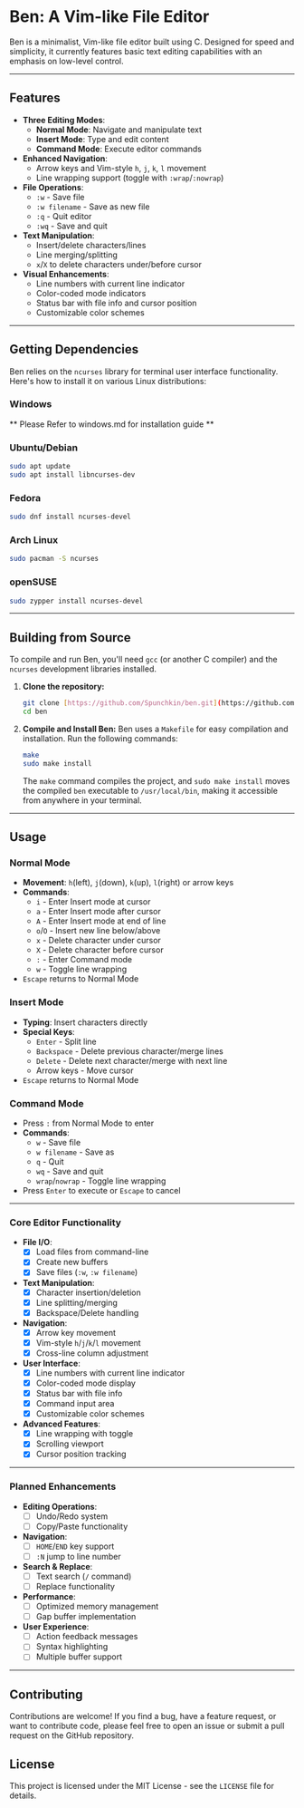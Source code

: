 
# Ben: A Vim-like File Editor

Ben is a minimalist, Vim-like file editor built using C. Designed for speed and simplicity, it currently features basic text editing capabilities with an emphasis on low-level control.

---


## Features

* **Three Editing Modes**:
    * **Normal Mode**: Navigate and manipulate text
    * **Insert Mode**: Type and edit content
    * **Command Mode**: Execute editor commands
* **Enhanced Navigation**:
    * Arrow keys and Vim-style `h`, `j`, `k`, `l` movement
    * Line wrapping support (toggle with `:wrap`/`:nowrap`)
* **File Operations**:
    * `:w` - Save file
    * `:w filename` - Save as new file
    * `:q` - Quit editor
    * `:wq` - Save and quit
* **Text Manipulation**:
    * Insert/delete characters/lines
    * Line merging/splitting
    * `x`/`X` to delete characters under/before cursor
* **Visual Enhancements**:
    * Line numbers with current line indicator
    * Color-coded mode indicators
    * Status bar with file info and cursor position
    * Customizable color schemes

---

## Getting Dependencies

Ben relies on the `ncurses` library for terminal user interface functionality. Here's how to install it on various Linux distributions:

### Windows
 ** Please Refer to windows.md for installation guide **

### Ubuntu/Debian

```bash
sudo apt update
sudo apt install libncurses-dev
```

### Fedora

```bash
sudo dnf install ncurses-devel
```

### Arch Linux

```bash
sudo pacman -S ncurses
```

### openSUSE

```bash
sudo zypper install ncurses-devel
```

---

## Building from Source

To compile and run Ben, you'll need `gcc` (or another C compiler) and the `ncurses` development libraries installed.

1.  **Clone the repository:**
    ```bash
    git clone [https://github.com/Spunchkin/ben.git](https://github.com/Spunchkin/ben.git)
    cd ben
    ```

2.  **Compile and Install Ben:**
    Ben uses a `Makefile` for easy compilation and installation. Run the following commands:
    ```bash
    make
    sudo make install
    ```
    The `make` command compiles the project, and `sudo make install` moves the compiled `ben` executable to `/usr/local/bin`, making it accessible from anywhere in your terminal.

---

## Usage

### Normal Mode
* **Movement**: `h`(left), `j`(down), `k`(up), `l`(right) or arrow keys
* **Commands**:
    * `i` - Enter Insert mode at cursor
    * `a` - Enter Insert mode after cursor
    * `A` - Enter Insert mode at end of line
    * `o`/`O` - Insert new line below/above
    * `x` - Delete character under cursor
    * `X` - Delete character before cursor
    * `:` - Enter Command mode
    * `w` - Toggle line wrapping
* `Escape` returns to Normal Mode

### Insert Mode
* **Typing**: Insert characters directly
* **Special Keys**:
    * `Enter` - Split line
    * `Backspace` - Delete previous character/merge lines
    * `Delete` - Delete next character/merge with next line
    * Arrow keys - Move cursor
* `Escape` returns to Normal Mode

### Command Mode
* Press `:` from Normal Mode to enter
* **Commands**:
    * `w` - Save file
    * `w filename` - Save as
    * `q` - Quit
    * `wq` - Save and quit
    * `wrap`/`nowrap` - Toggle line wrapping
* Press `Enter` to execute or `Escape` to cancel

---

### Core Editor Functionality

* **File I/O**:
    * [x] Load files from command-line
    * [x] Create new buffers
    * [x] Save files (`:w`, `:w filename`)
* **Text Manipulation**:
    * [x] Character insertion/deletion
    * [x] Line splitting/merging
    * [x] Backspace/Delete handling
* **Navigation**:
    * [x] Arrow key movement
    * [x] Vim-style `h`/`j`/`k`/`l` movement
    * [x] Cross-line column adjustment
* **User Interface**:
    * [x] Line numbers with current line indicator
    * [x] Color-coded mode display
    * [x] Status bar with file info
    * [x] Command input area
    * [x] Customizable color schemes
* **Advanced Features**:
    * [x] Line wrapping with toggle
    * [x] Scrolling viewport
    * [x] Cursor position tracking

---

### Planned Enhancements

* **Editing Operations**:
    * [ ] Undo/Redo system
    * [ ] Copy/Paste functionality
* **Navigation**:
    * [ ] `HOME`/`END` key support
    * [ ] `:N` jump to line number
* **Search & Replace**:
    * [ ] Text search (`/` command)
    * [ ] Replace functionality
* **Performance**:
    * [ ] Optimized memory management
    * [ ] Gap buffer implementation
* **User Experience**:
    * [ ] Action feedback messages
    * [ ] Syntax highlighting
    * [ ] Multiple buffer support

---

## Contributing

Contributions are welcome! If you find a bug, have a feature request, or want to contribute code, please feel free to open an issue or submit a pull request on the GitHub repository.

## License

This project is licensed under the MIT License - see the `LICENSE` file for details.

